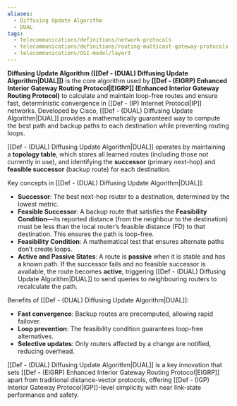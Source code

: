 ```yaml
---
aliases:
  - Diffusing Update Algorithm
  - DUAL
tags:
  - telecommunications/definitions/network-protocols
  - telecommunications/definitions/routing-multicast-gateway-protocols
  - telecommunications/OSI-model/layer3
---
```


**Diffusing Update Algorithm ([[Def - (DUAL) Diffusing Update Algorithm|DUAL]])** is the core algorithm used by **[[Def - (EIGRP) Enhanced Interior Gateway Routing Protocol|EIGRP]] (Enhanced Interior Gateway Routing Protocol)** to calculate and maintain loop-free routes and ensure fast, deterministic convergence in [[Def - (IP) Internet Protocol|IP]] networks. Developed by Cisco, [[Def - (DUAL) Diffusing Update Algorithm|DUAL]] provides a mathematically guaranteed way to compute the best path and backup paths to each destination while preventing routing loops.

[[Def - (DUAL) Diffusing Update Algorithm|DUAL]] operates by maintaining a **topology table**, which stores all learned routes (including those not currently in use), and identifying the **successor** (primary next-hop) and **feasible successor** (backup route) for each destination.

Key concepts in [[Def - (DUAL) Diffusing Update Algorithm|DUAL]]:
- **Successor**: The best next-hop router to a destination, determined by the lowest metric.
- **Feasible Successor**: A backup route that satisfies the **Feasibility Condition**—its reported distance (from the neighbour to the destination) must be less than the local router’s feasible distance (FD) to that destination. This ensures the path is loop-free.
- **Feasibility Condition**: A mathematical test that ensures alternate paths don’t create loops.
- **Active and Passive States**: A route is **passive** when it is stable and has a known path. If the successor fails and no feasible successor is available, the route becomes **active**, triggering [[Def - (DUAL) Diffusing Update Algorithm|DUAL]] to send queries to neighbouring routers to recalculate the path.

Benefits of [[Def - (DUAL) Diffusing Update Algorithm|DUAL]]:
- **Fast convergence**: Backup routes are precomputed, allowing rapid failover.
- **Loop prevention**: The feasibility condition guarantees loop-free alternatives.
- **Selective updates**: Only routers affected by a change are notified, reducing overhead.

[[Def - (DUAL) Diffusing Update Algorithm|DUAL]] is a key innovation that sets [[Def - (EIGRP) Enhanced Interior Gateway Routing Protocol|EIGRP]] apart from traditional distance-vector protocols, offering [[Def - (IGP) Interior Gateway Protocol|IGP]]-level simplicity with near link-state performance and safety.
